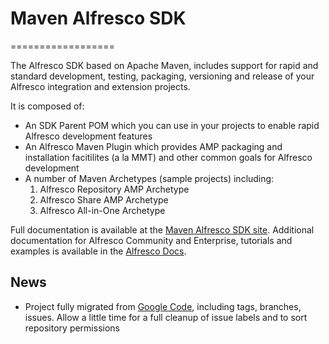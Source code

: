 # Maven Alfresco SDK
==================

The Alfresco SDK based on Apache Maven, includes support for rapid and standard development, testing, packaging, versioning and release of your Alfresco integration and extension projects. 

It is composed of:

- An SDK Parent POM which you can use in your projects to enable rapid Alfresco development features
- An Alfresco Maven Plugin which provides AMP packaging and installation facitilites (a la MMT) and other common goals for Alfresco development
- A number of Maven Archetypes (sample projects) including:
	1. Alfresco Repository AMP Archetype
	2. Alfresco Share AMP Archetype
	3. Alfresco All-in-One Archetype

Full documentation is available at the [Maven Alfresco SDK site](https://artifacts.alfresco.com/nexus/content/groups/public/alfresco-lifecycle-aggregator/latest/index.html).
Additional documentation for Alfresco Community and Enterprise, tutorials and examples is available in the [Alfresco Docs](http://docs.alfresco.com/4.2/concepts/dev-extensions-maven-sdk-intro.html).


## News

- Project fully migrated from [Google Code](https://code.google.com/p/maven-alfresco-archetypes), including tags, branches, issues. Allow a little time for a full cleanup of issue labels and to sort repository permissions


